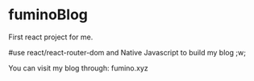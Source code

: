 # fuminoBlog
First react project for me.

#use react/react-router-dom and Native Javascript to build my blog ;w;

You can visit my blog through: fumino.xyz
